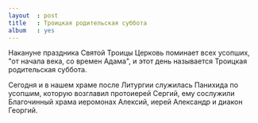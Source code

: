 ```yaml
---
layout  : post
title   : Троицкая родительская суббота
album   : yes
---
```

Накануне праздника Святой Троицы Церковь поминает всех усопших, "от начала века, со времен Адама", и этот день называется Троицкая родительская суббота. 

Сегодня и в нашем храме после Литургии служилась Панихида по усопшим, которую возглавил протоиерей Сергий, ему сослужили Благочинный храма иеромонах Алексий, иерей Александр и диакон Георгий.
